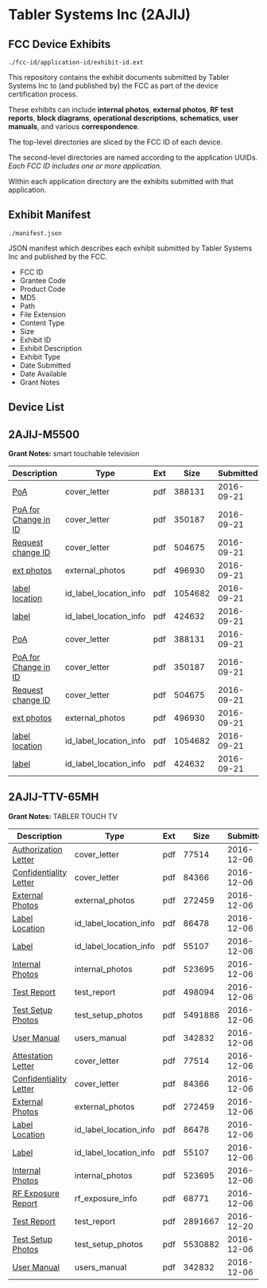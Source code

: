 # Tabler Systems Inc (2AJIJ)
## FCC Device Exhibits

```
./fcc-id/application-id/exhibit-id.ext
```

This repository contains the exhibit documents submitted by Tabler Systems Inc to (and published by) the FCC as part of the device certification process.

These exhibits can include **internal photos**, **external photos**, **RF test reports**, **block diagrams**, **operational descriptions**, **schematics**, **user manuals**, and various **correspondence**.

The top-level directories are sliced by the FCC ID of each device.

The second-level directories are named according to the application UUIDs. *Each FCC ID includes one or more application.*

Within each application directory are the exhibits submitted with that application. 

## Exhibit Manifest

```
./manifest.json
```

JSON manifest which describes each exhibit submitted by Tabler Systems Inc and published by the FCC.

- FCC ID
- Grantee Code
- Product Code
- MD5
- Path
- File Extension
- Content Type
- Size
- Exhibit ID
- Exhibit Description
- Exhibit Type
- Date Submitted
- Date Available
- Grant Notes

## Device List
## 2AJIJ-M5500
**Grant Notes:** smart touchable television

| Description | Type | Ext | Size | Submitted | Available |
| ----------- | ---- | --- | ---- | --------- | --------- |
| [PoA](2AJIJ-M5500/14c227b4ec3fd0db9015ae0cc54a6313/3141269.pdf) | cover_letter | pdf | 388131 | 2016-09-21 | 2016-09-21 |
| [PoA for Change in ID](2AJIJ-M5500/14c227b4ec3fd0db9015ae0cc54a6313/3141271.pdf) | cover_letter | pdf | 350187 | 2016-09-21 | 2016-09-21 |
| [Request change ID](2AJIJ-M5500/14c227b4ec3fd0db9015ae0cc54a6313/3141272.pdf) | cover_letter | pdf | 504675 | 2016-09-21 | 2016-09-21 |
| [ext photos](2AJIJ-M5500/14c227b4ec3fd0db9015ae0cc54a6313/3092145.pdf) | external_photos | pdf | 496930 | 2016-09-21 | 2016-09-21 |
| [label location](2AJIJ-M5500/14c227b4ec3fd0db9015ae0cc54a6313/3141273.pdf) | id_label_location_info | pdf | 1054682 | 2016-09-21 | 2016-09-21 |
| [label](2AJIJ-M5500/14c227b4ec3fd0db9015ae0cc54a6313/3141274.pdf) | id_label_location_info | pdf | 424632 | 2016-09-21 | 2016-09-21 |
| [PoA](2AJIJ-M5500/a7875cf5f45495cb62c60a8f8ac1143e/3141269.pdf) | cover_letter | pdf | 388131 | 2016-09-21 | 2016-09-21 |
| [PoA for Change in ID](2AJIJ-M5500/a7875cf5f45495cb62c60a8f8ac1143e/3141271.pdf) | cover_letter | pdf | 350187 | 2016-09-21 | 2016-09-21 |
| [Request change ID](2AJIJ-M5500/a7875cf5f45495cb62c60a8f8ac1143e/3141272.pdf) | cover_letter | pdf | 504675 | 2016-09-21 | 2016-09-21 |
| [ext photos](2AJIJ-M5500/a7875cf5f45495cb62c60a8f8ac1143e/3092145.pdf) | external_photos | pdf | 496930 | 2016-09-21 | 2016-09-21 |
| [label location](2AJIJ-M5500/a7875cf5f45495cb62c60a8f8ac1143e/3141273.pdf) | id_label_location_info | pdf | 1054682 | 2016-09-21 | 2016-09-21 |
| [label](2AJIJ-M5500/a7875cf5f45495cb62c60a8f8ac1143e/3141274.pdf) | id_label_location_info | pdf | 424632 | 2016-09-21 | 2016-09-21 |
## 2AJIJ-TTV-65MH
**Grant Notes:** TABLER TOUCH TV

| Description | Type | Ext | Size | Submitted | Available |
| ----------- | ---- | --- | ---- | --------- | --------- |
| [Authorization Letter](2AJIJ-TTV-65MH/0a173c160dfe9e7c1e1389f14c26fd93/3219878.pdf) | cover_letter | pdf | 77514 | 2016-12-06 | 2016-12-06 |
| [Confidentiality Letter](2AJIJ-TTV-65MH/0a173c160dfe9e7c1e1389f14c26fd93/3219879.pdf) | cover_letter | pdf | 84366 | 2016-12-06 | 2016-12-06 |
| [External Photos](2AJIJ-TTV-65MH/0a173c160dfe9e7c1e1389f14c26fd93/3219872.pdf) | external_photos | pdf | 272459 | 2016-12-06 | 2016-12-06 |
| [Label Location](2AJIJ-TTV-65MH/0a173c160dfe9e7c1e1389f14c26fd93/3219876.pdf) | id_label_location_info | pdf | 86478 | 2016-12-06 | 2016-12-06 |
| [Label](2AJIJ-TTV-65MH/0a173c160dfe9e7c1e1389f14c26fd93/3219877.pdf) | id_label_location_info | pdf | 55107 | 2016-12-06 | 2016-12-06 |
| [Internal Photos](2AJIJ-TTV-65MH/0a173c160dfe9e7c1e1389f14c26fd93/3219891.pdf) | internal_photos | pdf | 523695 | 2016-12-06 | 2016-12-06 |
| [Test Report](2AJIJ-TTV-65MH/0a173c160dfe9e7c1e1389f14c26fd93/3219875.pdf) | test_report | pdf | 498094 | 2016-12-06 | 2016-12-06 |
| [Test Setup Photos](2AJIJ-TTV-65MH/0a173c160dfe9e7c1e1389f14c26fd93/3219871.pdf) | test_setup_photos | pdf | 5491888 | 2016-12-06 | 2016-12-06 |
| [User Manual](2AJIJ-TTV-65MH/0a173c160dfe9e7c1e1389f14c26fd93/3219874.pdf) | users_manual | pdf | 342832 | 2016-12-06 | 2016-12-06 |
| [Attestation Letter](2AJIJ-TTV-65MH/92bd0af0642e75dc336a3fb6a296df3a/3219878.pdf) | cover_letter | pdf | 77514 | 2016-12-06 | 2016-12-06 |
| [Confidentiality Letter](2AJIJ-TTV-65MH/92bd0af0642e75dc336a3fb6a296df3a/3219879.pdf) | cover_letter | pdf | 84366 | 2016-12-06 | 2016-12-06 |
| [External Photos](2AJIJ-TTV-65MH/92bd0af0642e75dc336a3fb6a296df3a/3219872.pdf) | external_photos | pdf | 272459 | 2016-12-06 | 2016-12-06 |
| [Label Location](2AJIJ-TTV-65MH/92bd0af0642e75dc336a3fb6a296df3a/3219876.pdf) | id_label_location_info | pdf | 86478 | 2016-12-06 | 2016-12-06 |
| [Label](2AJIJ-TTV-65MH/92bd0af0642e75dc336a3fb6a296df3a/3219877.pdf) | id_label_location_info | pdf | 55107 | 2016-12-06 | 2016-12-06 |
| [Internal Photos](2AJIJ-TTV-65MH/92bd0af0642e75dc336a3fb6a296df3a/3219891.pdf) | internal_photos | pdf | 523695 | 2016-12-06 | 2016-12-06 |
| [RF Exposure Report](2AJIJ-TTV-65MH/92bd0af0642e75dc336a3fb6a296df3a/3219894.pdf) | rf_exposure_info | pdf | 68771 | 2016-12-06 | 2016-12-06 |
| [Test Report](2AJIJ-TTV-65MH/92bd0af0642e75dc336a3fb6a296df3a/3234069.pdf) | test_report | pdf | 2891667 | 2016-12-20 | 2016-12-06 |
| [Test Setup Photos](2AJIJ-TTV-65MH/92bd0af0642e75dc336a3fb6a296df3a/3219889.pdf) | test_setup_photos | pdf | 5530882 | 2016-12-06 | 2016-12-06 |
| [User Manual](2AJIJ-TTV-65MH/92bd0af0642e75dc336a3fb6a296df3a/3219874.pdf) | users_manual | pdf | 342832 | 2016-12-06 | 2016-12-06 |
